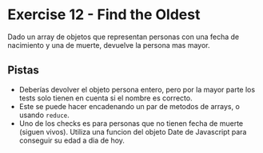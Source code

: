 # Exercise 12 - Find the Oldest

Dado un array de objetos que representan personas con una fecha de nacimiento y una de muerte, devuelve la persona mas mayor.
## Pistas
- Deberías devolver el objeto persona entero, pero por la mayor parte los tests solo tienen en cuenta si el nombre es correcto.
- Este se puede hacer encadenando un par de metodos de arrays, o usando `reduce`.
- Uno de los checks es para personas que no tienen fecha de muerte (siguen vivos). Utiliza una funcion del objeto Date de Javascript para conseguir su edad a dia de hoy.
